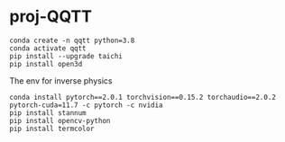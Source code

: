 # proj-QQTT

```
conda create -n qqtt python=3.8
conda activate qqtt
pip install --upgrade taichi
pip install open3d
```

The env for inverse physics
```
conda install pytorch==2.0.1 torchvision==0.15.2 torchaudio==2.0.2 pytorch-cuda=11.7 -c pytorch -c nvidia
pip install stannum
pip install opencv-python
pip install termcolor
```